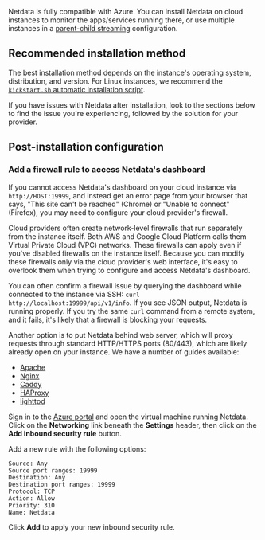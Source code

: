 

Netdata is fully compatible with Azure.
You can install Netdata on cloud instances to monitor the apps/services running there, or use
multiple instances in a [parent-child streaming](/docs/agent/src/streaming) configuration.

## Recommended installation method

The best installation method depends on the instance's operating system, distribution, and version. For Linux instances,
we recommend the [`kickstart.sh` automatic installation script](/docs/agent/packaging/installer/methods/kickstart).

If you have issues with Netdata after installation, look to the sections below to find the issue you're experiencing,
followed by the solution for your provider.

## Post-installation configuration

### Add a firewall rule to access Netdata's dashboard

If you cannot access Netdata's dashboard on your cloud instance via `http://HOST:19999`, and instead get an error page
from your browser that says, "This site can't be reached" (Chrome) or "Unable to connect" (Firefox), you may need to
configure your cloud provider's firewall.

Cloud providers often create network-level firewalls that run separately from the instance itself. Both AWS and Google
Cloud Platform calls them Virtual Private Cloud (VPC) networks. These firewalls can apply even if you've disabled
firewalls on the instance itself. Because you can modify these firewalls only via the cloud provider's web interface,
it's easy to overlook them when trying to configure and access Netdata's dashboard.

You can often confirm a firewall issue by querying the dashboard while connected to the instance via SSH: `curl
http://localhost:19999/api/v1/info`. If you see JSON output, Netdata is running properly. If you try the same `curl`
command from a remote system, and it fails, it's likely that a firewall is blocking your requests.

Another option is to put Netdata behind web server, which will proxy requests through standard HTTP/HTTPS ports
(80/443), which are likely already open on your instance. We have a number of guides available:

- [Apache](/docs/agent/netdata-agent/configuration/running-the-netdata-agent-behind-a-reverse-proxy/running-behind-apache)
- [Nginx](/docs/agent/netdata-agent/configuration/running-the-netdata-agent-behind-a-reverse-proxy/running-behind-nginx)
- [Caddy](/docs/agent/netdata-agent/configuration/running-the-netdata-agent-behind-a-reverse-proxy/running-behind-caddy)
- [HAProxy](/docs/agent/netdata-agent/configuration/running-the-netdata-agent-behind-a-reverse-proxy/running-behind-haproxy)
- [lighttpd](/docs/agent/netdata-agent/configuration/running-the-netdata-agent-behind-a-reverse-proxy/running-behind-lighttpd)

Sign in to the [Azure portal](https://portal.azure.com) and open the virtual machine running Netdata. Click on the
**Networking** link beneath the **Settings** header, then click on the **Add inbound security rule** button.

Add a new rule with the following options:

```text
Source: Any
Source port ranges: 19999
Destination: Any
Destination port ranges: 19999
Protocol: TCP
Action: Allow
Priority: 310
Name: Netdata
```

Click **Add** to apply your new inbound security rule.
